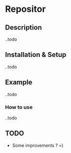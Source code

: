 # Repositor

## Description

..todo

## Installation & Setup

..todo

## Example

..todo

### How to use

..todo

## TODO
* Some improvements ? =)
